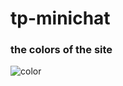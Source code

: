 # tp-minichat

### the colors of the site
![color](https://img11.hostingpics.net/pics/512290mini.png)
